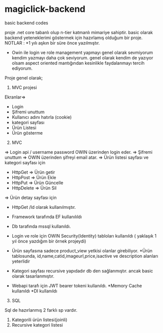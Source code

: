# magiclick-backend
basic backend codes

proje .net core tabanlı olup n-tier katmanlı mimariye sahiptir. basic olarak backend yeteneklerimi göstermek için
hazırlamış olduğum bir proje.
NOTLAR :
*1 yılı aşkın bir süre önce yazılmıştır.
* Owin ile login ve role management yapmayı genel olarak sevmiyorum kendim yazmayı daha çok seviyorum.
genel olarak kendim de yazıyor olsam aspect oriented mantığından kesinlikle faydalanmayı tercih ediyorum.


Proje genel olarak;
1) MVC projesi

Ekranlar=>

* Login
* Şifremi unuttum
* Kullanıcı adını hatırla (cookie)
* kategori sayfası
* Ürün Listesi
* Ürün gösterme

2) MVC 

=> Login api / username password OWIN üzerinden login eder.
=> Şifremi unuttum => OWIN üzerinden şifreyi email atar.
=> Ürün listesi sayfası ve kategori sayfası için
 *  HttpGet => Ürün getir
 *  HttpPost => Ürün Ekle
 *  HttpPut => Ürün Güncelle
 *  HttpDelete => Ürün Sil

=> Ürün detay sayfası için 
* HttpGet /Id olarak kullanılmıştır.



* Framework tarafında EF kullanılıldı
* Db tarafında mssql kullanıldı.
* Login ve role için OWIN Security(Identity) tabloları kullanıldı ( yaklaşık 1 yıl önce yazdığım bir örnek projeydi)
* Ürün sayfasına sadece product_view yetkisi olanlar girebiliyor.
*Ürün tablosunda, id,name,catid,imageurl,price,isactive ve description alanları yeterlidir
* Kategori sayfası recursive yapıdadır db den sağlanmıştır. ancak basic olarak tasarlanmıştır.
* Webapi tarafı için JWT bearer tokeni kullanıldı.
*Memory Cache kullanıldı
*DI kullanıldı

3) SQL

Sql de hazırlanmış 2 farklı sp vardır.

1) Kategorili ürün listesi(joinli)
2) Recursive kategori listesi
